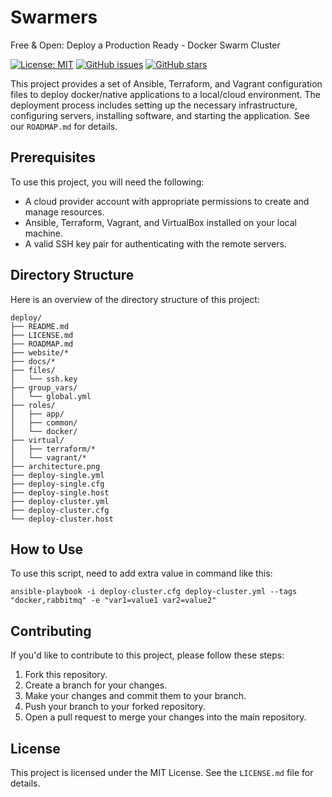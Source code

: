 # Swarmers
Free & Open: Deploy a Production Ready - Docker Swarm Cluster

[![License: MIT](https://img.shields.io/badge/License-MIT-yellow.svg)](https://opensource.org/licenses/MIT)
[![GitHub issues](https://img.shields.io/github/issues/creatif-studio/creatif-deploy)](https://github.com/creatif-studio/creatif-deploy/issues)
[![GitHub stars](https://img.shields.io/github/stars/creatif-studio/creatif-deploy)](https://github.com/creatif-studio/creatif-deploy/stargazers)

This project provides a set of Ansible, Terraform, and Vagrant configuration files to deploy docker/native applications to a local/cloud environment. The deployment process includes setting up the necessary infrastructure, configuring servers, installing software, and starting the application. See our `ROADMAP.md` for details. 

## Prerequisites

To use this project, you will need the following:

- A cloud provider account with appropriate permissions to create and manage resources.
- Ansible, Terraform, Vagrant, and VirtualBox installed on your local machine.
- A valid SSH key pair for authenticating with the remote servers.

## Directory Structure

Here is an overview of the directory structure of this project:

```plaintext
deploy/
├── README.md
├── LICENSE.md
├── ROADMAP.md
├── website/*
├── docs/*
├── files/
│   └── ssh.key
├── group_vars/
│   └── global.yml
├── roles/
│   ├── app/
│   ├── common/
│   └── docker/
├── virtual/
│   ├── terraform/*
│   └── vagrant/*
├── architecture.png
├── deploy-single.yml
├── deploy-single.cfg
├── deploy-single.host
├── deploy-cluster.yml
├── deploy-cluster.cfg
└── deploy-cluster.host
```

## How to Use

To use this script, need to add extra value in command like this:

```
ansible-playbook -i deploy-cluster.cfg deploy-cluster.yml --tags "docker,rabbitmq" -e "var1=value1 var2=value2"
```

## Contributing

If you'd like to contribute to this project, please follow these steps:

1.  Fork this repository.
2.  Create a branch for your changes.
3.  Make your changes and commit them to your branch.
4.  Push your branch to your forked repository.
5.  Open a pull request to merge your changes into the main repository.

## License

This project is licensed under the MIT License. See the `LICENSE.md` file for details.
